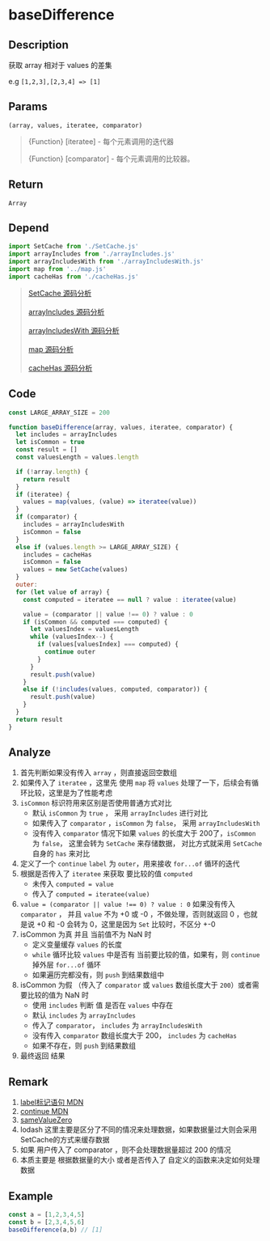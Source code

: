 # baseDifference 

## Description 
获取 array 相对于 values 的差集

e.g `[1,2,3],[2,3,4] => [1]`
## Params
`(array, values, iteratee, comparator)`
> {Function} [iteratee] - 每个元素调用的迭代器
>
> {Function} [comparator] - 每个元素调用的比较器。
>

## Return
`Array`
## Depend
```js
import SetCache from './SetCache.js'
import arrayIncludes from './arrayIncludes.js'
import arrayIncludesWith from './arrayIncludesWith.js'
import map from '../map.js'
import cacheHas from './cacheHas.js'
```
> [SetCache 源码分析](./setCache.md)
> <br/>
> <br/>
> [arrayIncludes 源码分析](./arrayIncludes.md)
> <br/>
> <br/>
> [arrayIncludesWith 源码分析](./arrayIncludesWith.md)
> <br/>
> <br/>
> [map 源码分析](../export/map.md)
> <br/>
> <br/>
> [cacheHas 源码分析](./cacheHas.md)

## Code
```js
const LARGE_ARRAY_SIZE = 200

function baseDifference(array, values, iteratee, comparator) {
  let includes = arrayIncludes
  let isCommon = true
  const result = []
  const valuesLength = values.length

  if (!array.length) {
    return result
  }
  if (iteratee) {
    values = map(values, (value) => iteratee(value))
  }
  if (comparator) {
    includes = arrayIncludesWith
    isCommon = false
  }
  else if (values.length >= LARGE_ARRAY_SIZE) {
    includes = cacheHas
    isCommon = false
    values = new SetCache(values)
  }
  outer:
  for (let value of array) {
    const computed = iteratee == null ? value : iteratee(value)

    value = (comparator || value !== 0) ? value : 0
    if (isCommon && computed === computed) {
      let valuesIndex = valuesLength
      while (valuesIndex--) {
        if (values[valuesIndex] === computed) {
          continue outer
        }
      }
      result.push(value)
    }
    else if (!includes(values, computed, comparator)) {
      result.push(value)
    }
  }
  return result
}

```
## Analyze
1. 首先判断如果没有传入 `array` ，则直接返回空数组
2. 如果传入了 `iteratee` ，这里先 使用 `map` 将 `values` 处理了一下，后续会有循环比较，这里是为了性能考虑
3. `isCommon` 标识符用来区别是否使用普通方式对比
    - 默认 `isCommon` 为 `true` ， 采用 `arrayIncludes` 进行对比
    - 如果传入了 `comparator` ，`isCommon` 为 `false`，  采用 `arrayIncludesWith` 
    - 没有传入 `comparator` 情况下如果 `values` 的长度大于 200了，`isCommon` 为 `false`， 这里会转为 `SetCache` 来存储数据， 对比方式就采用 `SetCache
    ` 自身的 `has` 来对比
4. 定义了一个 `continue` `label` 为 `outer`，用来接收 `for...of` 循环的迭代
5. 根据是否传入了 `iteratee` 来获取 要比较的值 `computed`
    - 未传入 `computed = value`
    - 传入了 `computed = iteratee(value)`
6. `value = (comparator || value !== 0) ? value : 0` 如果没有传入 `comparator` ， 并且 `value` 不为 +0 或 -0 ，不做处理，否则就返回 0 ，也就是说 +0 和 -0 会转为 0，这里是因为 `Set` 比较时，不区分 +-0
7. isCommon 为真 并且 当前值不为 NaN 时
    - 定义变量缓存 `values` 的长度
    - `while` 循环比较 `values` 中是否有 当前要比较的值，如果有，则 `continue` 掉外层 `for...of` 循环
    - 如果遍历完都没有，则 `push` 到结果数组中
8. isCommon 为假 （传入了 `comparator` 或 `values` 数组长度大于 `200`）或者需要比较的值为 NaN 时
    - 使用 `includes` 判断 值 是否在 `values` 中存在
    - 默认 `includes` 为 `arrayIncludes`
    - 传入了 `comparator`， `includes` 为 `arrayIncludesWith`
    - 没有传入 `comparator` 数组长度大于 200， `includes` 为 `cacheHas`
    - 如果不存在，则 `push` 到结果数组
9. 最终返回 结果
## Remark
1. [label标记语句 MDN](https://developer.mozilla.org/zh-CN/docs/Web/JavaScript/Reference/Statements/label)
2. [continue MDN](https://developer.mozilla.org/zh-CN/docs/Web/JavaScript/Reference/Statements/continue#%E4%BD%BF%E7%94%A8%E5%B8%A6_label_%E7%9A%84_continue)
3. [sameValueZero](https://developer.mozilla.org/zh-CN/docs/Web/JavaScript/Equality_comparisons_and_sameness#%E9%9B%B6%E5%80%BC%E7%9B%B8%E7%AD%89)
4. lodash 这里主要是区分了不同的情况来处理数据，如果数据量过大则会采用SetCache的方式来缓存数据
5. 如果 用户传入了 comparator ，则不会处理数据量超过 200 的情况
6. 本质主要是 根据数据量的大小 或者是否传入了 自定义的函数来决定如何处理数据
## Example
```js
const a = [1,2,3,4,5]
const b = [2,3,4,5,6]
baseDifference(a,b) // [1]
```
